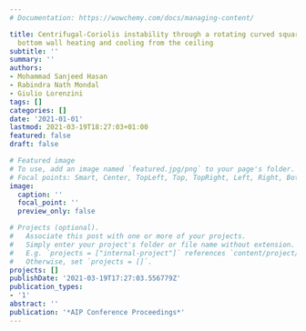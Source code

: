 ```yaml
---
# Documentation: https://wowchemy.com/docs/managing-content/

title: Centrifugal-Coriolis instability through a rotating curved square duct with
  bottom wall heating and cooling from the ceiling
subtitle: ''
summary: ''
authors:
- Mohammad Sanjeed Hasan
- Rabindra Nath Mondal
- Giulio Lorenzini
tags: []
categories: []
date: '2021-01-01'
lastmod: 2021-03-19T18:27:03+01:00
featured: false
draft: false

# Featured image
# To use, add an image named `featured.jpg/png` to your page's folder.
# Focal points: Smart, Center, TopLeft, Top, TopRight, Left, Right, BottomLeft, Bottom, BottomRight.
image:
  caption: ''
  focal_point: ''
  preview_only: false

# Projects (optional).
#   Associate this post with one or more of your projects.
#   Simply enter your project's folder or file name without extension.
#   E.g. `projects = ["internal-project"]` references `content/project/deep-learning/index.md`.
#   Otherwise, set `projects = []`.
projects: []
publishDate: '2021-03-19T17:27:03.556779Z'
publication_types:
- '1'
abstract: ''
publication: '*AIP Conference Proceedings*'
---
```

